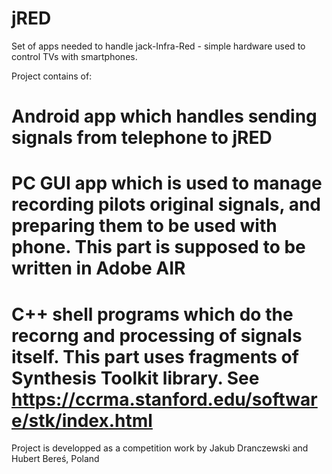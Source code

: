 # jRED
Set of apps needed to handle jack-Infra-Red -  simple hardware used to control TVs with smartphones.

Project contains of:
 # Android app which handles sending signals from telephone to jRED
 
 # PC GUI app which is used to manage recording pilots original signals, and preparing them to be used with phone. This part is supposed to be written in Adobe AIR
 
 # C++ shell programs which do the recorng and processing of signals itself. This part uses fragments of Synthesis Toolkit library. See https://ccrma.stanford.edu/software/stk/index.html
 
 Project is developped as a competition work by Jakub Dranczewski and Hubert Bereś, Poland
